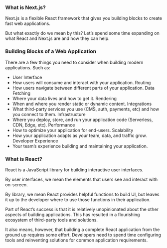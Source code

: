 ### What is Next.js?

Next.js is a flexible React framework that gives you building blocks to create fast web applications.

But what exactly do we mean by this? Let’s spend some time expanding on what React and Next.js are and how they can help.

### Building Blocks of a Web Application

There are a few things you need to consider when building modern applications. Such as:

- User Interface 
- How users will consume and interact with your application.
Routing 
- How users navigate between different parts of your application.
Data Fetching 
- Where your data lives and how to get it.
Rendering 
- When and where you render static or dynamic content.
Integrations 
- What third-party services you use (CMS, auth, payments, etc) and how you connect to them.
Infrastructure 
- Where you deploy, store, and run your application code (Serverless, CDN, Edge, etc).
Performance 
- How to optimize your application for end-users.
Scalability 
- How your application adapts as your team, data, and traffic grow.
Developer Experience 
- Your team’s experience building and maintaining your application.

### What is React?

React is a JavaScript library for building interactive user interfaces.

By user interfaces, we mean the elements that users see and interact with on-screen.

By library, we mean React provides helpful functions to build UI, but leaves it up to the developer where to use those functions in their application.

Part of React’s success is that it is relatively unopinionated about the other aspects of building applications. This has resulted in a flourishing ecosystem of third-party tools and solutions.

It also means, however, that building a complete React application from the ground up requires some effort. Developers need to spend time configuring tools and reinventing solutions for common application requirements.